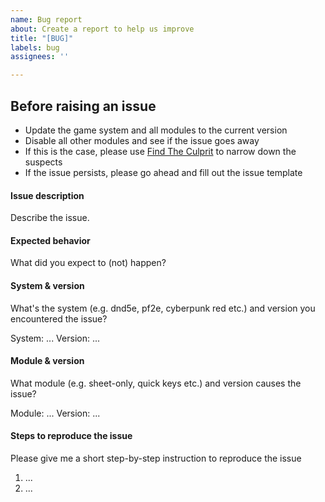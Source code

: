 ```yaml
---
name: Bug report
about: Create a report to help us improve
title: "[BUG]"
labels: bug
assignees: ''

---
```


## Before raising an issue
- Update the game system and all modules to the current version
- Disable all other modules and see if the issue goes away
- If this is the case, please use [Find The Culprit](<https://foundryvtt.com/packages/find-the-culprit/>) to narrow down the suspects
- If the issue persists, please go ahead and fill out the issue template

#### Issue description
Describe the issue.

#### Expected behavior
What did you expect to (not) happen?

#### System & version
What's the system (e.g. dnd5e, pf2e, cyberpunk red etc.) and version you encountered the issue?

System: ...
Version: ...

#### Module & version
What module (e.g. sheet-only, quick keys etc.) and version causes the issue? 

Module: ... 
Version: ...

#### Steps to reproduce the issue
Please give me a short step-by-step instruction to reproduce the issue

1. ...
2. ...
